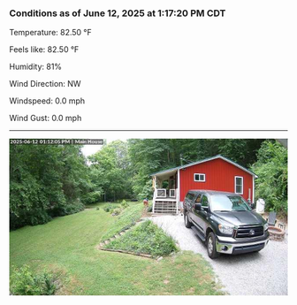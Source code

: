 ### Conditions as of June 12, 2025 at 1:17:20 PM CDT 

Temperature: 82.50 &deg;F

Feels like: 82.50 &deg;F

Humidity: 81%

Wind Direction: NW

Windspeed: 0.0 mph

Wind Gust: 0.0 mph

---

<img src="./images/latest.jpeg"/>

